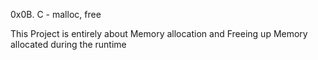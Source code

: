 0x0B. C - malloc, free

This Project is entirely about Memory allocation and Freeing up Memory allocated during the runtime